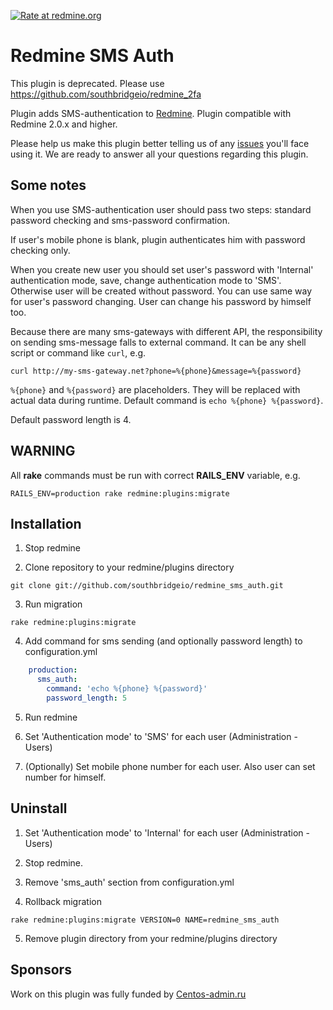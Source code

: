 [![Rate at redmine.org](http://img.shields.io/badge/rate%20at-redmine.org-blue.svg?style=flat)](http://www.redmine.org/plugins/redmine_sms_auth)

# Redmine SMS Auth

This plugin is deprecated. Please use https://github.com/southbridgeio/redmine_2fa

Plugin adds SMS-authentication to [Redmine](http://www.redmine.org/). Plugin compatible with Redmine 2.0.x and higher.

Please help us make this plugin better telling us of any [issues](https://github.com/southbridgeio/redmine_sms_auth/issues) you'll face using it. We are ready to answer all your questions regarding this plugin.

## Some notes

When you use SMS-authentication user should pass two steps: standard password checking and sms-password confirmation.

If user's mobile phone is blank, plugin authenticates him with password checking only.

When you create new user you should set user's password with 'Internal' authentication mode, save, change authentication mode to 'SMS'. Otherwise user will be created without password. You can use same way for user's password changing. User can change his password by himself too.

Because there are many sms-gateways with different API, the responsibility on sending sms-message falls to external command. It can be any shell script or command like `curl`, e.g.
```
curl http://my-sms-gateway.net?phone=%{phone}&message=%{password}
```
`%{phone}` and `%{password}` are placeholders. They will be replaced with actual data during runtime. Default command is `echo %{phone} %{password}`.

Default password length is 4.

## WARNING

All **rake** commands must be run with correct **RAILS_ENV** variable, e.g.
```
RAILS_ENV=production rake redmine:plugins:migrate
```

## Installation

1. Stop redmine

2. Clone repository to your redmine/plugins directory
```
git clone git://github.com/southbridgeio/redmine_sms_auth.git
```

3. Run migration
```
rake redmine:plugins:migrate
```

4. Add command for sms sending (and optionally password length) to configuration.yml
```yaml
    production:
      sms_auth:
        command: 'echo %{phone} %{password}'
        password_length: 5
```

5. Run redmine

6. Set 'Authentication mode' to 'SMS' for each user (Administration - Users)
7. (Optionally) Set mobile phone number for each user. Also user can set number for himself.

## Uninstall

1. Set 'Authentication mode' to 'Internal' for each user (Administration - Users)

2. Stop redmine.

3. Remove 'sms_auth' section from configuration.yml

4. Rollback migration
```
rake redmine:plugins:migrate VERSION=0 NAME=redmine_sms_auth
```

5. Remove plugin directory from your redmine/plugins directory

## Sponsors

Work on this plugin was fully funded by [Centos-admin.ru](http://centos-admin.ru)
